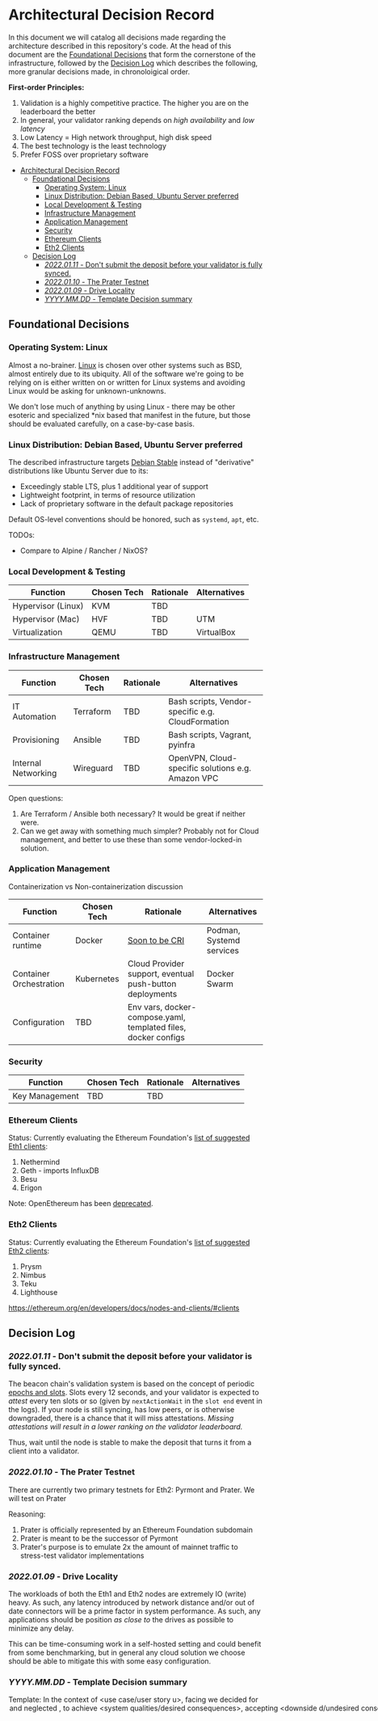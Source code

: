 # Architectural Decision Record

In this document we will catalog all decisions made regarding the architecture described in this repository's code. At the head of this document are the [Foundational Decisions](#foundational-decisions) that form the cornerstone of the infrastructure, followed by the [Decision Log](#decision-log) which describes the following, more granular decisions made, in chronoloigical order.

**First-order Principles:**
1. Validation is a highly competitive practice. The higher you are on the leaderboard the better
2. In general, your validator ranking depends on *high availability* and *low latency*
3. Low Latency = High network throughput, high disk speed
4. The best technology is the least technology
5. Prefer FOSS over proprietary software

- [Architectural Decision Record](#architectural-decision-record)
  - [Foundational Decisions](#foundational-decisions)
    - [Operating System: Linux](#operating-system-linux)
    - [Linux Distribution: Debian Based, Ubuntu Server preferred](#linux-distribution-debian-based-ubuntu-server-preferred)
    - [Local Development & Testing](#local-development--testing)
    - [Infrastructure Management](#infrastructure-management)
    - [Application Management](#application-management)
    - [Security](#security)
    - [Ethereum Clients](#ethereum-clients)
    - [Eth2 Clients](#eth2-clients)
  - [Decision Log](#decision-log)
    - [_2022.01.11_ - Don't submit the deposit before your validator is fully synced.](#20220111---dont-submit-the-deposit-before-your-validator-is-fully-synced)
    - [_2022.01.10_ - The Prater Testnet](#20220110---the-prater-testnet)
    - [_2022.01.09_ - Drive Locality](#20220109---drive-locality)
    - [_YYYY.MM.DD_ - Template Decision summary](#yyyymmdd---template-decision-summary)

## Foundational Decisions

### Operating System: Linux

Almost a no-brainer. [Linux](https://www.linux.org/) is chosen over other systems such as BSD, almost entirely due to its ubiquity. All of the software we're going to be relying on is either written on or written for Linux systems and avoiding Linux would be asking for unknown-unknowns.

We don't lose much of anything by using Linux - there may be other esoteric and specialized *nix based that manifest in the future, but those should be evaluated carefully, on a case-by-case basis. 

### Linux Distribution: Debian Based, Ubuntu Server preferred

The described infrastructure targets [Debian Stable](https://www.debian.org/releases/stable/) instead of "derivative" distributions like Ubuntu Server due to its:
- Exceedingly stable LTS, plus 1 additional year of support
- Lightweight footprint, in terms of resource utilization
- Lack of proprietary software in the default package repositories

Default OS-level conventions should be honored, such as `systemd`, `apt`, etc.  

TODOs:
- Compare to Alpine / Rancher / NixOS?

### Local Development & Testing

| Function | Chosen Tech | Rationale | Alternatives |
| -------- | ----------- | --------- | ------------ |
| Hypervisor (Linux) | KVM | TBD | |
| Hypervisor (Mac) | HVF | TBD | UTM |
| Virtualization | QEMU | TBD | VirtualBox |

### Infrastructure Management

| Function | Chosen Tech | Rationale | Alternatives |
| -------- | ----------- | --------- | ------------ |
| IT Automation | Terraform | TBD | Bash scripts, Vendor-specific e.g. CloudFormation  |
| Provisioning | Ansible | TBD | Bash scripts, Vagrant, pyinfra |
| Internal Networking | Wireguard | TBD | OpenVPN, Cloud-specific solutions e.g. Amazon VPC |

Open questions:
1. Are Terraform / Ansible both necessary? It would be great if neither were.
2. Can we get away with something much simpler? Probably not for Cloud management, and better to use these than some vendor-locked-in solution.

### Application Management

Containerization vs Non-containerization discussion

| Function | Chosen Tech | Rationale | Alternatives |
| -------- | ----------- | --------- | ------------ |
| Container runtime | Docker | [Soon to be CRI] | Podman, Systemd services |
| Container Orchestration | Kubernetes| Cloud Provider support, eventual push-button deployments | Docker Swarm |
| Configuration | TBD | Env vars, docker-compose.yaml, templated files, docker configs |

[Soon to be CRI]: https://kubernetes.io/blog/2020/12/02/dont-panic-kubernetes-and-docker/

### Security

| Function | Chosen Tech | Rationale | Alternatives |
| -------- | ----------- | --------- | ------------ |
| Key Management | TBD | TBD | |

### Ethereum Clients

Status: Currently evaluating the Ethereum Foundation's [list of suggested Eth1 clients](https://launchpad.ethereum.org/en/select-client):
1. Nethermind
2. Geth - imports InfluxDB
3. Besu
4. Erigon

Note: OpenEthereum has been [deprecated](https://medium.com/openethereum/gnosis-joins-erigon-formerly-turbo-geth-to-release-next-gen-ethereum-client-c6708dd06dd).

### Eth2 Clients

Status: Currently evaluating the Ethereum Foundation's [list of suggested Eth2 clients](https://launchpad.ethereum.org/en/select-client):

1. Prysm
2. Nimbus
3. Teku
4. Lighthouse

https://ethereum.org/en/developers/docs/nodes-and-clients/#clients

## Decision Log

### _2022.01.11_ - Don't submit the deposit before your validator is fully synced.

The beacon chain's validation system is based on the concept of periodic [epochs and slots]. Slots every 12 seconds, and your validator is expected to _attest_ every ten slots or so (given by `nextActionWait`  in the `slot end` event in the logs). If your node is still syncing, has low peers, or is otherwise downgraded, there is a chance that it will miss attestations. *Missing attestations will result in a lower ranking on the validator leaderboard.*

Thus, wait until the node is stable to make the deposit that turns it from a client into a validator.

[epochs and slots]: https://ethos.dev/beacon-chain/

### _2022.01.10_ - The Prater Testnet

There are currently two primary testnets for Eth2: Pyrmont and Prater. We will test on Prater

Reasoning:
1. Prater is officially represented by an Ethereum Foundation subdomain
2. Prater is meant to be the successor of Pyrmont
3. Prater's purpose is to emulate 2x the amount of mainnet traffic to stress-test validator implementations

### _2022.01.09_ - Drive Locality

The workloads of both the Eth1 and Eth2 nodes are extremely IO (write) heavy. As such, any latency introduced by
network distance and/or out of date connectors will be a prime factor in system performance. As such, any applications
should be position _as close to_ the drives as possible to minimize any delay.

This can be time-consuming work in a self-hosted setting and could benefit from some benchmarking, but in general
any cloud solution we choose should be able to mitigate this with some easy configuration.

### _YYYY.MM.DD_ - Template Decision summary

Template: In the context of <use case/user story u>, facing <concern c> we decided for <option o> and neglected <other options>, to achieve <system qualities/desired consequences>, accepting <downside d/undesired consequences>, because <additional rationale>.